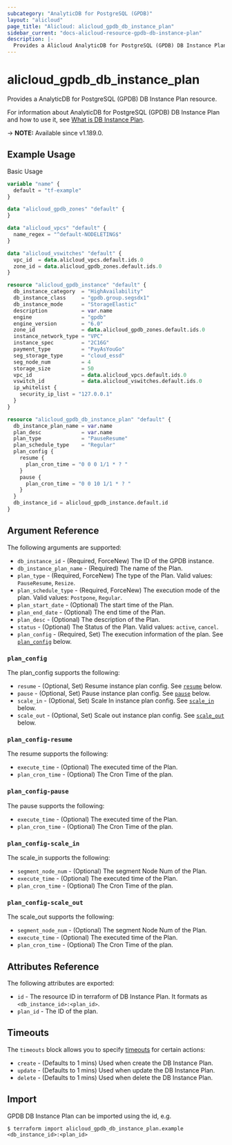 ```yaml
---
subcategory: "AnalyticDB for PostgreSQL (GPDB)"
layout: "alicloud"
page_title: "Alicloud: alicloud_gpdb_db_instance_plan"
sidebar_current: "docs-alicloud-resource-gpdb-db-instance-plan"
description: |-
  Provides a Alicloud AnalyticDB for PostgreSQL (GPDB) DB Instance Plan resource.
---
```


# alicloud_gpdb_db_instance_plan

Provides a AnalyticDB for PostgreSQL (GPDB) DB Instance Plan resource.

For information about AnalyticDB for PostgreSQL (GPDB) DB Instance Plan and how to use it, see [What is DB Instance Plan](https://www.alibabacloud.com/help/en/analyticdb-for-postgresql/developer-reference/api-gpdb-2016-05-03-createdbinstanceplan).

-> **NOTE:** Available since v1.189.0.

## Example Usage

Basic Usage

```terraform
variable "name" {
  default = "tf-example"
}

data "alicloud_gpdb_zones" "default" {
}

data "alicloud_vpcs" "default" {
  name_regex = "^default-NODELETING$"
}

data "alicloud_vswitches" "default" {
  vpc_id  = data.alicloud_vpcs.default.ids.0
  zone_id = data.alicloud_gpdb_zones.default.ids.0
}

resource "alicloud_gpdb_instance" "default" {
  db_instance_category  = "HighAvailability"
  db_instance_class     = "gpdb.group.segsdx1"
  db_instance_mode      = "StorageElastic"
  description           = var.name
  engine                = "gpdb"
  engine_version        = "6.0"
  zone_id               = data.alicloud_gpdb_zones.default.ids.0
  instance_network_type = "VPC"
  instance_spec         = "2C16G"
  payment_type          = "PayAsYouGo"
  seg_storage_type      = "cloud_essd"
  seg_node_num          = 4
  storage_size          = 50
  vpc_id                = data.alicloud_vpcs.default.ids.0
  vswitch_id            = data.alicloud_vswitches.default.ids.0
  ip_whitelist {
    security_ip_list = "127.0.0.1"
  }
}

resource "alicloud_gpdb_db_instance_plan" "default" {
  db_instance_plan_name = var.name
  plan_desc             = var.name
  plan_type             = "PauseResume"
  plan_schedule_type    = "Regular"
  plan_config {
    resume {
      plan_cron_time = "0 0 0 1/1 * ? "
    }
    pause {
      plan_cron_time = "0 0 10 1/1 * ? "
    }
  }
  db_instance_id = alicloud_gpdb_instance.default.id
}
```

## Argument Reference

The following arguments are supported:

* `db_instance_id` - (Required, ForceNew) The ID of the GPDB instance.
* `db_instance_plan_name` - (Required) The name of the Plan.
* `plan_type` - (Required, ForceNew) The type of the Plan. Valid values: `PauseResume`, `Resize`.
* `plan_schedule_type` - (Required, ForceNew) The execution mode of the plan. Valid values: `Postpone`, `Regular`.
* `plan_start_date` - (Optional) The start time of the Plan.
* `plan_end_date` - (Optional) The end time of the Plan.
* `plan_desc` - (Optional) The description of the Plan.
* `status` - (Optional) The Status of the Plan. Valid values: `active`, `cancel`.
* `plan_config` - (Required, Set) The execution information of the plan. See [`plan_config`](#plan_config) below.

### `plan_config`

The plan_config supports the following:

* `resume` - (Optional, Set) Resume instance plan config. See [`resume`](#plan_config-resume) below.
* `pause` - (Optional, Set) Pause instance plan config. See [`pause`](#plan_config-pause) below.
* `scale_in` - (Optional, Set) Scale In instance plan config. See [`scale_in`](#plan_config-scale_in) below.
* `scale_out` - (Optional, Set) Scale out instance plan config. See [`scale_out`](#plan_config-scale_out) below.

### `plan_config-resume`

The resume supports the following:

* `execute_time` - (Optional) The executed time of the Plan.
* `plan_cron_time` - (Optional) The Cron Time of the plan.

### `plan_config-pause`

The pause supports the following:

* `execute_time` - (Optional) The executed time of the Plan.
* `plan_cron_time` - (Optional) The Cron Time of the plan.

### `plan_config-scale_in`

The scale_in supports the following:

* `segment_node_num` - (Optional) The segment Node Num of the Plan.
* `execute_time` - (Optional) The executed time of the Plan.
* `plan_cron_time` - (Optional) The Cron Time of the plan.

### `plan_config-scale_out`

The scale_out supports the following:

* `segment_node_num` - (Optional) The segment Node Num of the Plan.
* `execute_time` - (Optional) The executed time of the Plan.
* `plan_cron_time` - (Optional) The Cron Time of the plan.

## Attributes Reference

The following attributes are exported:

* `id` - The resource ID in terraform of DB Instance Plan. It formats as `<db_instance_id>:<plan_id>`.
* `plan_id` - The ID of the plan.

## Timeouts

The `timeouts` block allows you to specify [timeouts](https://www.terraform.io/docs/configuration-0-11/resources.html#timeouts) for certain actions:

* `create` - (Defaults to 1 mins) Used when create the DB Instance Plan.
* `update` - (Defaults to 1 mins) Used when update the DB Instance Plan.
* `delete` - (Defaults to 1 mins) Used when delete the DB Instance Plan.

## Import

GPDB DB Instance Plan can be imported using the id, e.g.

```shell
$ terraform import alicloud_gpdb_db_instance_plan.example <db_instance_id>:<plan_id>
```
